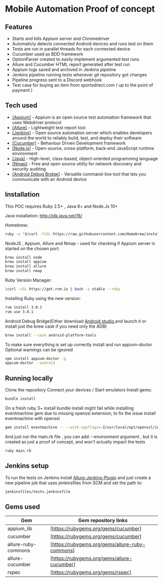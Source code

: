 # Mobile Automation Proof of concept


## Features
- Starts and kills Appium server and Chromedriver
- Automaticly detects connected Android devices and runs test on them
- Tests are run in parallel threads for each connected device
- Cucumber used as BDD framework
- OptionParser created to easily implement argumented test runs
- Allure and Cucumber HTML report generated after test run
- Appium logs saved and archived in Jenkins pipeline
- Jenkins pipeline running tests whenever git repository got changes
- Pipeline progress sent to a Discord webhook
- Test case for buying an item from sportsdirect.com ( up to the point of payment )


## Tech used


- [[Appium]](https://appium.io/) - Appium is an open source test automation framework that uses Webdriver protocol
- [[Allure]](https://docs.qameta.io/allure/) - Lightweight test report tool
- [[Jenkins]](https://jenkins.io/) - Open source automation server which enables developers around the world to reliably build, test, and deploy their software
- [[Cucumber]](https://cucumber.io/) - Behaviour Driven Development framework
- [[Node.js]](https://nodejs.org/en/) - Open-source, cross-platform, back-end JavaScript runtime environment
- [[Java]](https://www.java.com/en/) - High-level, class-based, object-oriented programming language
- [[Nmap]](https://nmap.org/) - Free and open source utility for network discovery and security auditing
- [[Android Debug Bridge]](https://developer.android.com/studio/command-line/adb) - Versatile command-line tool that lets you communicate with an Android device


## Installation

This POC requires Ruby 2.5+ , Java 8+ and Node.Js 10+

Java installation: http://jdk.java.net/16/

Homebrew:
```sh
ruby -e "$(curl -fsSL https://raw.githubusercontent.com/Homebrew/install/master/install)"
```

NodeJS , Appium, Allure and Nmap - used for checking if Appium server is started on the chosen port:
```sh
brew install node
brew install appium
brew install allure
brew install nmap
```

Ruby Version Manager:
```sh
\curl -sSL https://get.rvm.io | bash -s stable --ruby
```

Installing Ruby using the new version:
```sh
rvm install 3.0.1
rvm use 3.0.1
```

Android Debug Bridge(Either download [ Android studio ](https://developer.android.com/studio) and launch it or install just the brew cask if you need only the ADB)
```sh
brew install --cask android-platform-tools
```


To make sure everything is set up correctly install and run appium-doctor
Optional warnings can be ignored

```sh
npm install appium-doctor -g
appium-doctor --android
```

## Running locally
Clone the repository
Connect your devices / Start emulators
Install gems:
```sh
bundle install
```
On a fresh ruby 3+ install bundle install might fail while installing eventmachine gem due to missing openssl extension, to fix the issue install eventmachine with openssl
```sh 
gem install eventmachine -- --with-cppflags=-I/usr/local/opt/openssl/include
```

And just run the main.rb file , you can add --environment argument , but it is created as just a proof of concept, and won't actually impact the tests
```sh 
ruby main.rb
```

## Jenkins setup
To run the tests on Jenkins install [Allure-Jenkins-Plugin](https://www.jenkins.io/doc/pipeline/steps/allure-jenkins-plugin/) and just create a new pipeline job that uses jenkinsfiles from SCM and set the path to:
```sh 
jenkinsfiles/tests.jenkinsfile
```

## Gems used

| Gem | Gem repository links |
| ------ | ------ |
| appium_lib | [https://rubygems.org/gems/cucumber] |
| cucumber | [https://rubygems.org/gems/cucumber] |
| allure-ruby-commons | [https://rubygems.org/gems/allure-ruby-commons] |
| allure-cucumber | [https://rubygems.org/gems/allure-cucumber] |
| rspec | [https://rubygems.org/gems/rspec] |



